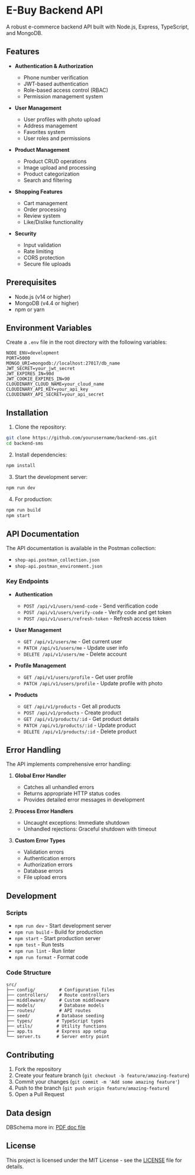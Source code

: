 # E-Buy Backend API

A robust e-commerce backend API built with Node.js, Express, TypeScript, and MongoDB.

## Features

- **Authentication & Authorization**

  - Phone number verification
  - JWT-based authentication
  - Role-based access control (RBAC)
  - Permission management system

- **User Management**

  - User profiles with photo upload
  - Address management
  - Favorites system
  - User roles and permissions

- **Product Management**

  - Product CRUD operations
  - Image upload and processing
  - Product categorization
  - Search and filtering

- **Shopping Features**

  - Cart management
  - Order processing
  - Review system
  - Like/Dislike functionality

- **Security**
  - Input validation
  - Rate limiting
  - CORS protection
  - Secure file uploads

## Prerequisites

- Node.js (v14 or higher)
- MongoDB (v4.4 or higher)
- npm or yarn

## Environment Variables

Create a `.env` file in the root directory with the following variables:

```env
NODE_ENV=development
PORT=5000
MONGO_URI=mongodb://localhost:27017/db_name
JWT_SECRET=your_jwt_secret
JWT_EXPIRES_IN=90d
JWT_COOKIE_EXPIRES_IN=90
CLOUDINARY_CLOUD_NAME=your_cloud_name
CLOUDINARY_API_KEY=your_api_key
CLOUDINARY_API_SECRET=your_api_secret
```

## Installation

1. Clone the repository:

```bash
git clone https://github.com/yourusername/backend-sms.git
cd backend-sms
```

2. Install dependencies:

```bash
npm install
```

3. Start the development server:

```bash
npm run dev
```

4. For production:

```bash
npm run build
npm start
```

## API Documentation

The API documentation is available in the Postman collection:

- `shop-api.postman_collection.json`
- `shop-api.postman_environment.json`

### Key Endpoints

- **Authentication**

  - `POST /api/v1/users/send-code` - Send verification code
  - `POST /api/v1/users/verify-code` - Verify code and get token
  - `POST /api/v1/users/refresh-token` - Refresh access token

- **User Management**

  - `GET /api/v1/users/me` - Get current user
  - `PATCH /api/v1/users/me` - Update user info
  - `DELETE /api/v1/users/me` - Delete account

- **Profile Management**

  - `GET /api/v1/users/profile` - Get user profile
  - `PATCH /api/v1/users/profile` - Update profile with photo

- **Products**
  - `GET /api/v1/products` - Get all products
  - `POST /api/v1/products` - Create product
  - `GET /api/v1/products/:id` - Get product details
  - `PATCH /api/v1/products/:id` - Update product
  - `DELETE /api/v1/products/:id` - Delete product

## Error Handling

The API implements comprehensive error handling:

1. **Global Error Handler**

   - Catches all unhandled errors
   - Returns appropriate HTTP status codes
   - Provides detailed error messages in development

2. **Process Error Handlers**

   - Uncaught exceptions: Immediate shutdown
   - Unhandled rejections: Graceful shutdown with timeout

3. **Custom Error Types**
   - Validation errors
   - Authentication errors
   - Authorization errors
   - Database errors
   - File upload errors

## Development

### Scripts

- `npm run dev` - Start development server
- `npm run build` - Build for production
- `npm start` - Start production server
- `npm test` - Run tests
- `npm run lint` - Run linter
- `npm run format` - Format code

### Code Structure

```
src/
├── config/         # Configuration files
├── controllers/    # Route controllers
├── middleware/     # Custom middleware
├── models/         # Database models
├── routes/         # API routes
├── seed/          # Database seeding
├── types/         # TypeScript types
├── utils/         # Utility functions
├── app.ts         # Express app setup
└── server.ts      # Server entry point
```

## Contributing

1. Fork the repository
2. Create your feature branch (`git checkout -b feature/amazing-feature`)
3. Commit your changes (`git commit -m 'Add some amazing feature'`)
4. Push to the branch (`git push origin feature/amazing-feature`)
5. Open a Pull Request

## Data design

DBSchema more in: [PDF doc file](/e-commerce.pdf)

## License

This project is licensed under the MIT License - see the [LICENSE](LICENSE) file for details.
